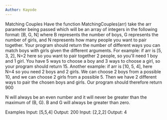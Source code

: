 ```yaml
---
Author: Kayode
---
```


Matching Couples
Have the function MatchingCouples(arr) take the arr parameter being passed which will be an array of integers in the following format: [B, G, N] where B represents the number of boys, G represents the number of girls, and N represents how many people you want to pair together. Your program should return the number of different ways you can match boys with girls given the different arguments. For example: if arr is [5, 3, 2], N=2 here so you want to pair together 2 people, so you'll need 1 boy and 1 girl. You have 5 ways to choose a boy and 3 ways to choose a girl, so your program should return 15. Another example: if arr is [10, 5, 4], here N=4 so you need 2 boys and 2 girls. We can choose 2 boys from a possible 10, and we can choose 2 girls from a possible 5. Then we have 2 different ways to pair the chosen boys and girls. Our program should therefore return 900

N will always be an even number and it will never be greater than the maximum of (B, G). B and G will always be greater than zero.

Examples
Input: [5,5,4]
Output: 200
Input: [2,2,2]
Output: 4